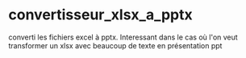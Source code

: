 # convertisseur_xlsx_a_pptx
converti les fichiers excel à pptx. Interessant dans le cas où l'on veut transformer un xlsx avec beaucoup de texte en présentation ppt
